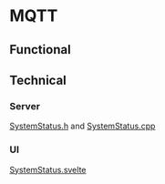 # MQTT

## Functional

## Technical

### Server

[SystemStatus.h](https://github.com/MoonModules/MoonLight/blob/main/lib/framework/SystemStatus.h) and [SystemStatus.cpp](https://github.com/MoonModules/MoonLight/blob/main/lib/framework/SystemStatus.cpp)

### UI

[SystemStatus.svelte](https://github.com/MoonModules/MoonLight/blob/main/interface/src/routes/system/status/SystemStatus.svelte)
